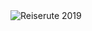 <img class="img-responsive img-rounded" style="margin: 0 auto;" src="./img/2019_map.jpg" alt="Reiserute 2019">